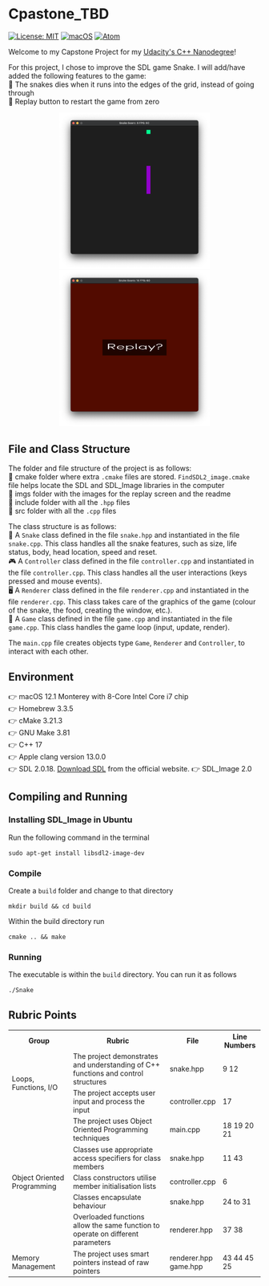 # Cpastone_TBD

[![License: MIT](https://img.shields.io/badge/License-MIT-yellow.svg)](https://opensource.org/licenses/MIT) [![macOS](https://svgshare.com/i/ZjP.svg)](https://svgshare.com/i/ZjP.svg) [![Atom](https://badgen.net/badge/icon/atom?icon=atom&label)](https://atom.io)

Welcome to my Capstone Project for my [Udacity's C++ Nanodegree](https://www.udacity.com/course/c-plus-plus-nanodegree--nd213)!

For this project, I chose to improve the SDL game Snake. I will add/have added the following features to the game:  
🐍 The snakes dies when it runs into the edges of the grid, instead of going through  
🐍 Replay button to restart the game from zero  

<p align="center"><img src="imgs/Game_screen.png" alt="Snake game" width="300" /><img src="imgs/Replay_screen.png" alt="Snake game" width="300" /></p>

## File and Class Structure
The folder and file structure of the project is as follows:  
📂 cmake folder where extra `.cmake` files are stored. `FindSDL2_image.cmake` file helps locate the SDL and SDL_Image libraries in the computer  
📂 imgs folder with the images for the replay screen and the readme  
📂 include folder with all the `.hpp` files  
📂 src folder with all the `.cpp` files  

The class structure is as follows:  
🐍 A `Snake` class defined in the file `snake.hpp` and instantiated in the file `snake.cpp`. This class handles all the snake features, such as size, life status, body, head location, speed and reset.  
🎮 A `Controller` class defined in the file `controller.cpp` and instantiated in the file `controller.cpp`. This class handles all the user interactions (keys pressed and mouse events).  
🖥 A `Renderer` class defined in the file `renderer.cpp` and instantiated in the file `renderer.cpp`. This class takes care of the graphics of the game (colour of the snake, the food, creating the window, etc.).  
👾 A `Game` class defined in the file `game.cpp` and instantiated in the file `game.cpp`. This class handles the game loop (input, update, render).  

The `main.cpp` file creates objects type `Game`, `Renderer` and `Controller`, to interact with each other.

## Environment
👉 macOS 12.1 Monterey with 8-Core Intel Core i7 chip  
👉 Homebrew 3.3.5  
👉 cMake 3.21.3  
👉 GNU Make 3.81  
👉 C++ 17  
👉 Apple clang version 13.0.0  
👉 SDL 2.0.18. [Download SDL](https://www.libsdl.org/download-2.0.php) from the official website.
👉 SDL_Image 2.0

## Compiling and Running
### Installing SDL_Image in Ubuntu
Run the following command in the terminal
```
sudo apt-get install libsdl2-image-dev
```

### Compile
Create a `build` folder and change to that directory
```
mkdir build && cd build
```

Within the build directory run
```
cmake .. && make
```

### Running
The executable is within the `build` directory. You can run it as follows
```
./Snake
```

## Rubric Points
<!-- Going back to HTML because Markdown doesn't allow me to do the table properly --->
<table>
  <tr>
    <th>Group</th>
    <th>Rubric</th>
    <th>File</th>
    <th>Line Numbers</th>
  </tr>
  <tr>
    <td rowspan="2">Loops, Functions, I/O</td>
    <td>The project demonstrates and understanding of C++ functions and control structures</td>
    <td>snake.hpp</td>
    <td>9 12</td>
  </tr>
  <tr>
    <td>The project accepts user input and process the input</td>
    <td>controller.cpp</td>
    <td>17</td>
  </tr>
  <tr>
    <td rowspan="5">Object Oriented Programming</td>
    <td>The project uses Object Oriented Programming techniques</td>
    <td>main.cpp</td>
    <td>18 19 20 21</td>
  </tr>
  <tr>
    <td>Classes use appropriate access specifiers for class members</td>
    <td>snake.hpp</td>
    <td>11 43</td>
  </tr>
  <tr>
    <td>Class constructors utilise member initialisation lists</td>
    <td>controller.cpp</td>
    <td>6</td>
  </tr>
  <tr>
    <td>Classes encapsulate behaviour</td>
    <td>snake.hpp</td>
    <td>24 to 31</td>
  </tr>
  <tr>
    <td>Overloaded functions allow the same function to operate on different parameters</td>
    <td>renderer.hpp</td>
    <td>37 38</td>
  </tr>
  <tr>
    <td rowspan="1">Memory Management</td>
    <td>The project uses smart pointers instead of raw pointers</td>
    <td>renderer.hpp <br/> game.hpp</td>
    <td>43 44 45 <br/> 25</td>
  </tr>
</table>
